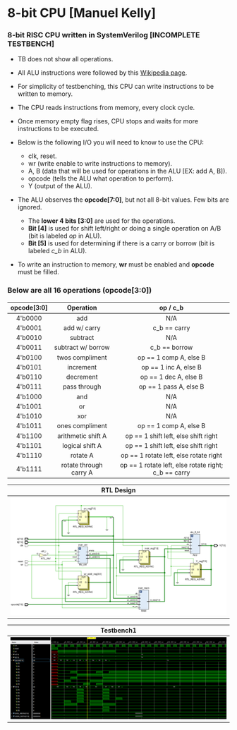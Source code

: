 # 8-bit CPU [Manuel Kelly]
### 8-bit RISC CPU written in SystemVerilog [INCOMPLETE TESTBENCH]
* TB does not show all operations.
* All ALU instructions were followed by this [Wikipedia page](https://en.wikipedia.org/wiki/Arithmetic_logic_unit).
* For simplicity of testbenching, this CPU can write instructions to be written to memory.
* The CPU reads instructions from memory, every clock cycle.
* Once memory empty flag rises, CPU stops and waits for more instructions to be executed.
* Below is the following I/O you will need to know to use the CPU:
  * clk, reset.
  * wr (write enable to write instructions to memory).
  * A, B (data that will be used for operations in the ALU [EX: add A, B]).
  * opcode (tells the ALU what operation to perform).
  * Y (output of the ALU).

* The ALU observes the **opcode[7:0]**, but not all 8-bit values. Few bits are ignored. 
  * The **lower 4 bits [3:0]** are used for the operations. 
  * **Bit [4]** is used for shift left/right or doing a single operation on A/B (bit is labeled *op* in ALU).
  * **Bit [5]** is used for determining if there is a carry or borrow (bit is labeled *c_b* in ALU).
* To write an instruction to memory, **wr** must be enabled and **opcode** must be filled.
### Below are all 16 operations (opcode[3:0])

|opcode[3:0]|Operation|op / c_b|
| :--------: | :----------: | :---------: |
| 4'b0000 | add | N/A |
| 4'b0001 | add w/ carry | c_b == carry |
| 4'b0010 | subtract | N/A |
| 4'b0011 | subtract w/ borrow | c_b == borrow |
| 4'b0100 | twos compliment | op == 1 comp A, else B |
| 4'b0101 | increment | op == 1 inc A, else B |
| 4'b0110 | decrement | op == 1 dec A, else B |
| 4'b0111 | pass through | op == 1 pass A, else B |
| 4'b1000 | and | N/A |
| 4'b1001 | or | N/A |
| 4'b1010 | xor | N/A |
| 4'b1011 | ones compliment | op == 1 comp A, else B |
| 4'b1100 | arithmetic shift A | op == 1 shift left, else shift right |
| 4'b1101 | logical shift A | op == 1 shift left, else shift right |
| 4'b1110 | rotate A | op == 1 rotate left, else rotate right |
| 4'b1111 | rotate through carry A | op == 1 rotate left, else rotate right; c_b == carry |


|RTL Design|
| :--------: |
|![RTL Design](https://github.com/mankelly/VerilogProjects/blob/1040136a56196a6bf64ee55356eb4fdfa4786470/8-bit%20CPU/images/RTL_Design.PNG)|

|Testbench1|
| :--------: |
|![TB1](https://github.com/mankelly/VerilogProjects/blob/a88aa6bab3003fe54ee7b314b9484a62cb4bf4c4/8-bit%20CPU/images/tb1.PNG)|
